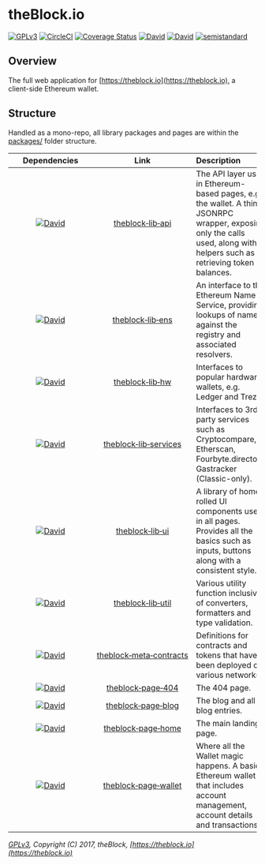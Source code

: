 # theBlock.io

[![GPLv3](https://img.shields.io/badge/license-GPL%20v3-green.svg)](https://www.gnu.org/licenses/gpl-3.0.en.html)
[![CircleCI](https://circleci.com/gh/theblock/theblock.github.io.svg?style=shield)](https://circleci.com/gh/theblock/theblock.github.io)
[![Coverage Status](https://coveralls.io/repos/github/theblock/theblock.github.io/badge.svg?branch=master)](https://coveralls.io/github/theblock/theblock.github.io?branch=master) [![David](https://david-dm.org/theblock/theblock.github.io/status.svg)](https://david-dm.org/theblock/theblock.github.io) [![David](https://david-dm.org/theblock/theblock.github.io/dev-status.svg)](https://david-dm.org/theblock/theblock.github.io?type=dev) [![semistandard](https://img.shields.io/badge/code%20style-semistandard-brightgreen.svg)](https://github.com/Flet/semistandard)

## Overview

The full web application for [https://theblock.io](https://theblock.io), a client-side Ethereum wallet.

## Structure

Handled as a mono-repo, all library packages and pages are within the [packages/](packages/) folder structure.

|&nbsp;&nbsp;&nbsp;&nbsp;&nbsp;Dependencies&nbsp;&nbsp;&nbsp;&nbsp;&nbsp;|Link|Description|
|:--:|:--:|:--|
|[![David](https://david-dm.org/theblock/theblock.github.io/status.svg?path=packages/theblock-lib-api)](https://david-dm.org/theblock/theblock.github.io?path=packages/theblock-lib-api)|[theblock&#x2011;lib&#x2011;api](packages/theblock-lib-api)|The API layer used in Ethereum-based pages, e.g. the wallet. A think JSONRPC wrapper, exposing only the calls used, along with helpers such as retrieving token balances.|
|[![David](https://david-dm.org/theblock/theblock.github.io/status.svg?path=packages/theblock-lib-ens)](https://david-dm.org/theblock/theblock.github.io?path=packages/theblock-lib-ens)|[theblock&#x2011;lib&#x2011;ens](packages/theblock-lib-ens)|An interface to the Ethereum Name Service, providing lookups of names against the registry and associated resolvers.|
|[![David](https://david-dm.org/theblock/theblock.github.io/status.svg?path=packages/theblock-lib-hw)](https://david-dm.org/theblock/theblock.github.io?path=packages/theblock-lib-hw)|[theblock&#x2011;lib&#x2011;hw](packages/theblock-lib-hw)|Interfaces to popular hardware wallets, e.g. Ledger and Trezor|
|[![David](https://david-dm.org/theblock/theblock.github.io/status.svg?path=packages/theblock-lib-services)](https://david-dm.org/theblock/theblock.github.io?path=packages/theblock-lib-services)|[theblock&#x2011;lib&#x2011;services](packages/theblock-lib-services)|Interfaces to 3rd party services such as Cryptocompare, Etherscan, Fourbyte.directory, Gastracker (Classic-only).|
|[![David](https://david-dm.org/theblock/theblock.github.io/status.svg?path=packages/theblock-lib-ui)](https://david-dm.org/theblock/theblock.github.io?path=packages/theblock-lib-ui)|[theblock&#x2011;lib&#x2011;ui](packages/theblock-lib-ui)|A library of home-rolled UI components used in all pages. Provides all the basics such as inputs, buttons along with a consistent style.|
|[![David](https://david-dm.org/theblock/theblock.github.io/status.svg?path=packages/theblock-lib-util)](https://david-dm.org/theblock/theblock.github.io?path=packages/theblock-lib-util)|[theblock&#x2011;lib&#x2011;util](packages/theblock-lib-util)|Various utility function inclusive of converters, formatters and type validation.|
|[![David](https://david-dm.org/theblock/theblock.github.io/status.svg?path=packages/theblock-meta-contracts)](https://david-dm.org/theblock/theblock.github.io?path=packages/theblock-meta-contracts)|[theblock&#x2011;meta&#x2011;contracts](packages/theblock-meta-contracts)|Definitions for contracts and tokens that have been deployed on various networks.|
|[![David](https://david-dm.org/theblock/theblock.github.io/status.svg?path=packages/theblock-page-404)](https://david-dm.org/theblock/theblock.github.io?path=packages/theblock-page-404)|[theblock&#x2011;page&#x2011;404](packages/theblock-page-404)|The 404 page.|
|[![David](https://david-dm.org/theblock/theblock.github.io/status.svg?path=packages/theblock-page-blog)](https://david-dm.org/theblock/theblock.github.io?path=packages/theblock-page-blog)|[theblock&#x2011;page&#x2011;blog](packages/theblock-page-blog)|The blog and all blog entries.|
|[![David](https://david-dm.org/theblock/theblock.github.io/status.svg?path=packages/theblock-page-home)](https://david-dm.org/theblock/theblock.github.io?path=packages/theblock-page-home)|[theblock&#x2011;page&#x2011;home](packages/theblock-page-home)|The main landing page.|
|[![David](https://david-dm.org/theblock/theblock.github.io/status.svg?path=packages/theblock-page-wallet)](https://david-dm.org/theblock/theblock.github.io?path=packages/theblock-page-wallet)|[theblock&#x2011;page&#x2011;wallet](packages/theblock-page-wallet)|Where all the Wallet magic happens. A basic Ethereum wallet that includes account management, account details and transactions.|

_[GPLv3](LICENSE), Copyright (C) 2017, theBlock, [https://theblock.io](https://theblock.io)_
